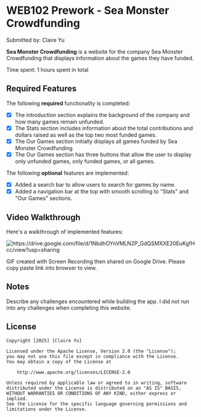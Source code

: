 # WEB102 Prework - Sea Monster Crowdfunding

Submitted by: Claire Yu

**Sea Monster Crowdfunding** is a website for the company Sea Monster Crowdfunding that displays information about the games they have funded.

Time spent: 1 hours spent in total

## Required Features

The following **required** functionality is completed:

- [x] The introduction section explains the background of the company and how many games remain unfunded.
- [x] The Stats section includes information about the total contributions and dollars raised as well as the top two most funded games.
- [x] The Our Games section initially displays all games funded by Sea Monster Crowdfunding
- [x] The Our Games section has three buttons that allow the user to display only unfunded games, only funded games, or all games.

The following **optional** features are implemented:

- [x] Added a search bar to allow users to search for games by name.
- [x] Added a navigation bar at the top with smooth scrolling to "Stats" and "Our Games" sections.

## Video Walkthrough

Here's a walkthrough of implemented features:

<img src='https://drive.google.com/file/d/1NbdhOYnVMLN2P_GdQSMXXE20EuKgfHcc/view?usp=sharing' title='https://drive.google.com/file/d/1NbdhOYnVMLN2P_GdQSMXXE20EuKgfHcc/view?usp=sharing' width='' alt='https://drive.google.com/file/d/1NbdhOYnVMLN2P_GdQSMXXE20EuKgfHcc/view?usp=sharing' />

<!-- Replace this with whatever GIF tool you used! -->

GIF created with Screen Recording then shared on Google Drive. Please copy paste link into browser to view.

<!-- Recommended tools:
[Kap](https://getkap.co/) for macOS
[ScreenToGif](https://www.screentogif.com/) for Windows
[peek](https://github.com/phw/peek) for Linux. -->

## Notes

Describe any challenges encountered while building the app.
I did not run into any challenges when completing this website.

## License

    Copyright [2025] [Claire Yu]

    Licensed under the Apache License, Version 2.0 (the "License");
    you may not use this file except in compliance with the License.
    You may obtain a copy of the License at

        http://www.apache.org/licenses/LICENSE-2.0

    Unless required by applicable law or agreed to in writing, software
    distributed under the License is distributed on an "AS IS" BASIS,
    WITHOUT WARRANTIES OR CONDITIONS OF ANY KIND, either express or implied.
    See the License for the specific language governing permissions and
    limitations under the License.
